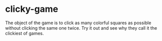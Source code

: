 # clicky-game

The object of the game is to click as many colorful squares as possible without clicking the same one twice. Try it out and see why they call it the clickiest of games. 
